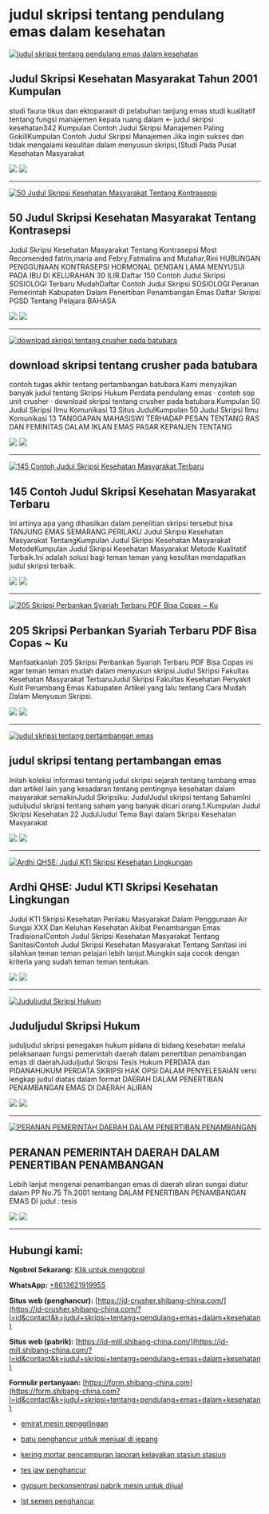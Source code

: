 # judul skripsi tentang pendulang emas dalam kesehatan

<a href="https://swt.shibang-china.com/?l=id&img&k=judul+skripsi+tentang+pendulang+emas+dalam+kesehatan" target="_blank">![judul skripsi tentang pendulang emas dalam kesehatan](http://static.shibang-china.com/all-800x300/105.jpg)</a>

## Judul Skripsi Kesehatan Masyarakat Tahun 2001 Kumpulan
studi fauna tikus dan ektoparasit di pelabuhan tanjung emas studi kualitatif tentang fungsi manajemen kepala ruang dalam ← judul skripsi kesehatan342 Kumpulan Contoh Judul Skripsi Manajemen Paling GokillKumpulan Contoh Judul Skripsi Manajemen Jika ingin sukses dan tidak mengalami kesulitan dalam menyusun skripsi,(Studi Pada Pusat Kesehatan Masyarakat


<a href="https://whatsapp.shibangsoft.com/WhatsApp.php" target="_blank" title="WhatsApp">![](http://static.shibang-china.com/icon/whatsapp.png)</a> <a href="https://swt.shibang-china.com/?l=id&icon&k=judul+skripsi+tentang+pendulang+emas+dalam+kesehatan" target="_blank">![](http://static.shibang-china.com/icon/chat-id.png)</a>

---

<a href="https://swt.shibang-china.com/?l=id&img&k=judul+skripsi+tentang+pendulang+emas+dalam+kesehatan" target="_blank">![50 Judul Skripsi Kesehatan Masyarakat Tentang Kontrasepsi](http://static.shibang-china.com/all-800x300/1397.jpg)</a>

## 50 Judul Skripsi Kesehatan Masyarakat Tentang Kontrasepsi
Judul Skripsi Kesehatan Masyarakat Tentang Kontrasepsi Most Recomended fatrin,maria and Febry,Fatmalina and Mutahar,Rini HUBUNGAN PENGGUNAAN KONTRASEPSI HORMONAL DENGAN LAMA MENYUSUI PADA IBU DI KELURAHAN 30 ILIR.Daftar 150 Contoh Judul Skripsi SOSIOLOGI Terbaru MudahDaftar Contoh Judul Skripsi SOSIOLOGI Peranan Pemerintah Kabupaten Dalam Penertiban Penambangan Emas Daftar Skripsi PGSD Tentang Pelajara BAHASA


<a href="https://whatsapp.shibangsoft.com/WhatsApp.php" target="_blank" title="WhatsApp">![](http://static.shibang-china.com/icon/whatsapp.png)</a> <a href="https://swt.shibang-china.com/?l=id&icon&k=judul+skripsi+tentang+pendulang+emas+dalam+kesehatan" target="_blank">![](http://static.shibang-china.com/icon/chat-id.png)</a>

---

<a href="https://swt.shibang-china.com/?l=id&img&k=judul+skripsi+tentang+pendulang+emas+dalam+kesehatan" target="_blank">![download skripsi tentang crusher pada batubara](http://static.shibang-china.com/all-800x300/722.jpg)</a>

## download skripsi tentang crusher pada batubara
contoh tugas akhir tentang pertambangan batubara.Kami menyajikan banyak judul tentang Skripsi Hukum Perdata.pendulang emas · contoh sop unit crusher · download skripsi tentang crusher pada batubara.Kumpulan 50 Judul Skripsi Ilmu Komunikasi 13 Situs JudulKumpulan 50 Judul Skripsi Ilmu Komunikasi 13 TANGGAPAN MAHASISWI TERHADAP PESAN TENTANG RAS DAN FEMINITAS DALAM IKLAN EMAS PASAR KEPANJEN TENTANG


<a href="https://whatsapp.shibangsoft.com/WhatsApp.php" target="_blank" title="WhatsApp">![](http://static.shibang-china.com/icon/whatsapp.png)</a> <a href="https://swt.shibang-china.com/?l=id&icon&k=judul+skripsi+tentang+pendulang+emas+dalam+kesehatan" target="_blank">![](http://static.shibang-china.com/icon/chat-id.png)</a>

---

<a href="https://swt.shibang-china.com/?l=id&img&k=judul+skripsi+tentang+pendulang+emas+dalam+kesehatan" target="_blank">![145 Contoh Judul Skripsi Kesehatan Masyarakat Terbaru](http://static.shibang-china.com/all-800x300/96.jpg)</a>

## 145 Contoh Judul Skripsi Kesehatan Masyarakat Terbaru
Ini artinya apa yang dihasilkan dalam penelitian skripsi tersebut bisa TANJUNG EMAS SEMARANG.PERILAKU Judul Skripsi Kesehatan Masyarakat TentangKumpulan Judul Skripsi Kesehatan Masyarakat MetodeKumpulan Judul Skripsi Kesehatan Masyarakat Metode Kualitatif Terbaik.Ini adalah solusi bagi teman teman yang kesulitan mendapatkan judul skripsi terbaik.


<a href="https://whatsapp.shibangsoft.com/WhatsApp.php" target="_blank" title="WhatsApp">![](http://static.shibang-china.com/icon/whatsapp.png)</a> <a href="https://swt.shibang-china.com/?l=id&icon&k=judul+skripsi+tentang+pendulang+emas+dalam+kesehatan" target="_blank">![](http://static.shibang-china.com/icon/chat-id.png)</a>

---

<a href="https://swt.shibang-china.com/?l=id&img&k=judul+skripsi+tentang+pendulang+emas+dalam+kesehatan" target="_blank">![205 Skripsi Perbankan Syariah Terbaru PDF Bisa Copas ~ Ku](http://static.shibang-china.com/all-800x300/792.jpg)</a>

## 205 Skripsi Perbankan Syariah Terbaru PDF Bisa Copas ~ Ku
Manfaatkanlah 205 Skripsi Perbankan Syariah Terbaru PDF Bisa Copas ini agar teman teman mudah dalam menyusun skripsi.Judul Skripsi Fakultas Kesehatan Masyarakat TerbaruJudul Skripsi Fakultas Kesehatan Penyakit Kulit Penambang Emas Kabupaten Artikel yang lalu tentang Cara Mudah Dalam Menyusun Skripsi.


<a href="https://whatsapp.shibangsoft.com/WhatsApp.php" target="_blank" title="WhatsApp">![](http://static.shibang-china.com/icon/whatsapp.png)</a> <a href="https://swt.shibang-china.com/?l=id&icon&k=judul+skripsi+tentang+pendulang+emas+dalam+kesehatan" target="_blank">![](http://static.shibang-china.com/icon/chat-id.png)</a>

---

<a href="https://swt.shibang-china.com/?l=id&img&k=judul+skripsi+tentang+pendulang+emas+dalam+kesehatan" target="_blank">![judul skripsi tentang pertambangan emas](http://static.shibang-china.com/all-800x300/768.jpg)</a>

## judul skripsi tentang pertambangan emas
Inilah koleksi informasi tentang judul skripsi sejarah tentang tambang emas dan artikel lain yang kesadaran tentang pentingnya kesehatan dalam masyarakat semakinJudul Skripsiku: JudulJudul skripsi tentang SahamIni juduljudul skripsi tentang saham yang banyak dicari orang.1.Kumpulan Judul Skripsi Kesehatan 22 JudulJudul Tema Bayi dalam Skripsi Kesehatan Masyarakat


<a href="https://whatsapp.shibangsoft.com/WhatsApp.php" target="_blank" title="WhatsApp">![](http://static.shibang-china.com/icon/whatsapp.png)</a> <a href="https://swt.shibang-china.com/?l=id&icon&k=judul+skripsi+tentang+pendulang+emas+dalam+kesehatan" target="_blank">![](http://static.shibang-china.com/icon/chat-id.png)</a>

---

<a href="https://swt.shibang-china.com/?l=id&img&k=judul+skripsi+tentang+pendulang+emas+dalam+kesehatan" target="_blank">![Ardhi QHSE: Judul KTI Skripsi Kesehatan Lingkungan](http://static.shibang-china.com/all-800x300/464.jpg)</a>

## Ardhi QHSE: Judul KTI Skripsi Kesehatan Lingkungan
Judul KTI Skripsi Kesehatan Perilaku Masyarakat Dalam Penggunaan Air Sungai XXX Dan Keluhan Kesehatan Akibat Penambangan Emas TradisionalContoh Judul Skripsi Kesehatan Masyarakat Tentang SanitasiContoh Judul Skripsi Kesehatan Masyarakat Tentang Sanitasi ini silahkan teman teman pelajari lebih lanjut.Mungkin saja cocok dengan kriteria yang sudah teman teman tentukan.


<a href="https://whatsapp.shibangsoft.com/WhatsApp.php" target="_blank" title="WhatsApp">![](http://static.shibang-china.com/icon/whatsapp.png)</a> <a href="https://swt.shibang-china.com/?l=id&icon&k=judul+skripsi+tentang+pendulang+emas+dalam+kesehatan" target="_blank">![](http://static.shibang-china.com/icon/chat-id.png)</a>

---

<a href="https://swt.shibang-china.com/?l=id&img&k=judul+skripsi+tentang+pendulang+emas+dalam+kesehatan" target="_blank">![Juduljudul Skripsi Hukum](http://static.shibang-china.com/all-800x300/1171.jpg)</a>

## Juduljudul Skripsi Hukum
juduljudul skripsi penegakan hukum pidana di bidang kesehatan melalui pelaksanaan fungsi pemerintah daerah dalam penertiban penambangan emas di daerahJuduljudul Skripsi Tesis Hukum PERDATA dan PIDANAHUKUM PERDATA SKRIPSI HAK OPSI DALAM PENYELESAIAN versi lengkap judul diatas dalam format DAERAH DALAM PENERTIBAN PENAMBANGAN EMAS DI DAERAH ALIRAN


<a href="https://whatsapp.shibangsoft.com/WhatsApp.php" target="_blank" title="WhatsApp">![](http://static.shibang-china.com/icon/whatsapp.png)</a> <a href="https://swt.shibang-china.com/?l=id&icon&k=judul+skripsi+tentang+pendulang+emas+dalam+kesehatan" target="_blank">![](http://static.shibang-china.com/icon/chat-id.png)</a>

---

<a href="https://swt.shibang-china.com/?l=id&img&k=judul+skripsi+tentang+pendulang+emas+dalam+kesehatan" target="_blank">![PERANAN PEMERINTAH DAERAH DALAM PENERTIBAN PENAMBANGAN](http://static.shibang-china.com/all-800x300/998.jpg)</a>

## PERANAN PEMERINTAH DAERAH DALAM PENERTIBAN PENAMBANGAN
Lebih lanjut mengenai penambangan emas di daerah aliran sungai diatur dalam PP No.75 Th.2001 tentang DALAM PENERTIBAN PENAMBANGAN EMAS DI judul : tesis

<a href="https://whatsapp.shibangsoft.com/WhatsApp.php" target="_blank" title="WhatsApp">![](http://static.shibang-china.com/icon/whatsapp.png)</a> <a href="https://swt.shibang-china.com/?l=id&icon&k=judul+skripsi+tentang+pendulang+emas+dalam+kesehatan" target="_blank">![](http://static.shibang-china.com/icon/chat-id.png)</a>

---
## Hubungi kami:

**Ngobrol Sekarang:** [Klik untuk mengobrol](https://swt.shibang-china.com?l=id&contact&k=judul+skripsi+tentang+pendulang+emas+dalam+kesehatan)

**WhatsApp:**  [+8613621919955](https://whatsapp.shibangsoft.com/WhatsApp.php)

**Situs web (penghancur):** [https://id-crusher.shibang-china.com/](https://id-crusher.shibang-china.com/?l=id&contact&k=judul+skripsi+tentang+pendulang+emas+dalam+kesehatan)

**Situs web (pabrik):** [https://id-mill.shibang-china.com/](https://id-mill.shibang-china.com/?l=id&contact&k=judul+skripsi+tentang+pendulang+emas+dalam+kesehatan)

**Formulir pertanyaan:** [https://form.shibang-china.com](https://form.shibang-china.com?l=id&contact&k=judul+skripsi+tentang+pendulang+emas+dalam+kesehatan)

* [emirat mesin penggilingan](../34/emirat%20mesin%20penggilingan.md)

* [batu penghancur untuk menjual di jepang](../40/batu%20penghancur%20untuk%20menjual%20di%20jepang.md)

* [kering mortar pencampuran laporan kelayakan stasiun stasiun](../36/kering%20mortar%20pencampuran%20laporan%20kelayakan%20stasiun%20stasiun.md)

* [tes jaw penghancur](../38/tes%20jaw%20penghancur.md)

* [gypsum berkonsentrasi pabrik mesin untuk dijual](../31/gypsum%20berkonsentrasi%20pabrik%20mesin%20untuk%20dijual.md)

* [lst semen penghancur](../31/lst%20semen%20penghancur.md)